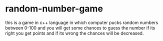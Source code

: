 # random-number-game
this is a game in c++ language in which computer pucks random numbers between 0-100 and you will get some chances to guess the number if its right you get points and if its wrong the chances will be decreased.
